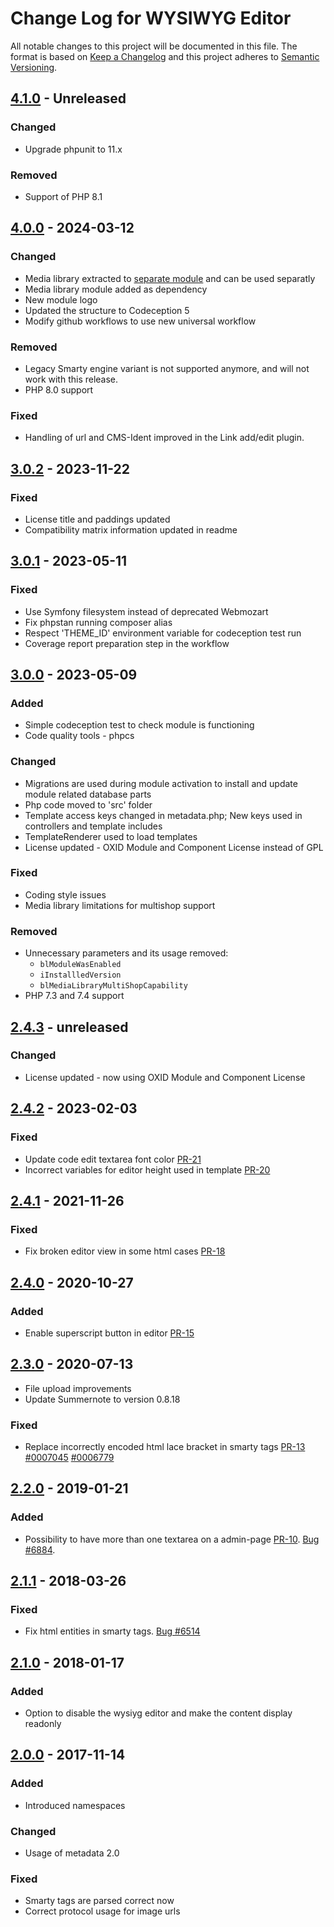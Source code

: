 # Change Log for WYSIWYG Editor

All notable changes to this project will be documented in this file.
The format is based on [Keep a Changelog](http://keepachangelog.com/)
and this project adheres to [Semantic Versioning](http://semver.org/).

## [4.1.0] - Unreleased

### Changed
- Upgrade phpunit to 11.x

### Removed
- Support of PHP 8.1

## [4.0.0] - 2024-03-12

### Changed
- Media library extracted to [separate module](https://github.com/OXID-eSales/media-library-module) and can be used separatly
- Media library module added as dependency
- New module logo
- Updated the structure to Codeception 5
- Modify github workflows to use new universal workflow

### Removed
- Legacy Smarty engine variant is not supported anymore, and will not work with this release.
- PHP 8.0 support

### Fixed
- Handling of url and CMS-Ident improved in the Link add/edit plugin.

## [3.0.2] - 2023-11-22

### Fixed
- License title and paddings updated
- Compatibility matrix information updated in readme 

## [3.0.1] - 2023-05-11

### Fixed
- Use Symfony filesystem instead of deprecated Webmozart
- Fix phpstan running composer alias
- Respect 'THEME_ID' environment variable for codeception test run
- Coverage report preparation step in the workflow

## [3.0.0] - 2023-05-09

### Added
- Simple codeception test to check module is functioning
- Code quality tools - phpcs

### Changed
- Migrations are used during module activation to install and update module related database parts
- Php code moved to 'src' folder
- Template access keys changed in metadata.php; New keys used in controllers and template includes
- TemplateRenderer used to load templates
- License updated - OXID Module and Component License instead of GPL

### Fixed
- Coding style issues
- Media library limitations for multishop support

### Removed
- Unnecessary parameters and its usage removed:
  - `blModuleWasEnabled`
  - `iInstallledVersion`
  - `blMediaLibraryMultiShopCapability`
- PHP 7.3 and 7.4 support

## [2.4.3] - unreleased

### Changed
- License updated - now using OXID Module and Component License

## [2.4.2] - 2023-02-03

### Fixed
- Update code edit textarea font color [PR-21](https://github.com/OXID-eSales/ddoe-wysiwyg-editor-module/pull/21)
- Incorrect variables for editor height used in template [PR-20](https://github.com/OXID-eSales/ddoe-wysiwyg-editor-module/pull/20)

## [2.4.1] - 2021-11-26

### Fixed
- Fix broken editor view in some html cases [PR-18](https://github.com/OXID-eSales/ddoe-wysiwyg-editor-module/pull/18)

## [2.4.0] - 2020-10-27

### Added
- Enable superscript button in editor [PR-15](https://github.com/OXID-eSales/ddoe-wysiwyg-editor-module/pull/15)

## [2.3.0] - 2020-07-13
- File upload improvements
- Update Summernote to version 0.8.18

### Fixed
- Replace incorrectly encoded html lace bracket in smarty tags [PR-13](https://github.com/OXID-eSales/ddoe-wysiwyg-editor-module/pull/13) [#0007045](https://bugs.oxid-esales.com/view.php?id=7045) [#0006779](https://bugs.oxid-esales.com/view.php?id=6779)

## [2.2.0] - 2019-01-21

### Added
- Possibility to have more than one textarea on a admin-page [PR-10](https://github.com/OXID-eSales/ddoe-wysiwyg-editor-module/pull/10). [Bug #6884](https://bugs.oxid-esales.com/view.php?id=6884).

## [2.1.1] - 2018-03-26

### Fixed
- Fix html entities in smarty tags. [Bug #6514](https://bugs.oxid-esales.com/view.php?id=6514)

## [2.1.0] - 2018-01-17

### Added
- Option to disable the wysiyg editor and make the content display readonly 

## [2.0.0] - 2017-11-14

### Added
- Introduced namespaces

### Changed
- Usage of metadata 2.0

### Fixed
- Smarty tags are parsed correct now
- Correct protocol usage for image urls

[4.1.0]: https://github.com/OXID-eSales/ddoe-wysiwyg-editor-module/compare/v4.0.0...b-7.2.x
[4.0.0]: https://github.com/OXID-eSales/ddoe-wysiwyg-editor-module/compare/v3.0.2...v4.0.0
[3.0.2]: https://github.com/OXID-eSales/ddoe-wysiwyg-editor-module/compare/v3.0.1...v3.0.2
[3.0.1]: https://github.com/OXID-eSales/ddoe-wysiwyg-editor-module/compare/v3.0.0...v3.0.1
[3.0.0]: https://github.com/OXID-eSales/ddoe-wysiwyg-editor-module/compare/v2.4.2...v3.0.0
[2.4.3]: https://github.com/OXID-eSales/ddoe-wysiwyg-editor-module/compare/v2.4.2...b-2.x
[2.4.2]: https://github.com/OXID-eSales/ddoe-wysiwyg-editor-module/compare/v2.4.1...v2.4.2
[2.4.1]: https://github.com/OXID-eSales/ddoe-wysiwyg-editor-module/compare/v2.4.0...v2.4.1
[2.4.0]: https://github.com/OXID-eSales/ddoe-wysiwyg-editor-module/compare/v2.3.0...v2.4.0
[2.3.0]: https://github.com/OXID-eSales/ddoe-wysiwyg-editor-module/compare/v2.2.0...v2.3.0
[2.2.0]: https://github.com/OXID-eSales/ddoe-wysiwyg-editor-module/compare/v2.1.1...v2.2.0
[2.1.1]: https://github.com/OXID-eSales/ddoe-wysiwyg-editor-module/compare/v2.1.0...v2.1.1
[2.1.0]: https://github.com/OXID-eSales/ddoe-wysiwyg-editor-module/compare/v2.0.0...v2.1.0
[2.0.0]: https://github.com/OXID-eSales/ddoe-wysiwyg-editor-module/tree/v2.0.0
